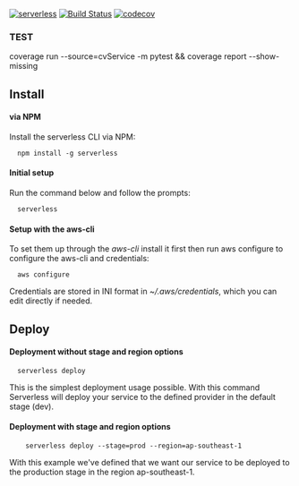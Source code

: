 [![serverless](http://public.serverless.com/badges/v3.svg)](http://www.serverless.com) [![Build Status](https://travis-ci.org/9cookies/serverless-aws-documentation.svg?branch=master)](https://travis-ci.org/9cookies/serverless-aws-documentation) [![codecov](https://codecov.io/gh/9cookies/serverless-aws-documentation/branch/master/graph/badge.svg)](https://codecov.io/gh/9cookies/serverless-aws-documentation)


### TEST
coverage run --source=cvService -m pytest && coverage report --show-missing

## Install

#### via NPM

Install the serverless CLI via NPM:

```shell
  npm install -g serverless
```

#### Initial setup

Run the command below and follow the prompts:

```shell
  serverless
```

#### Setup with the aws-cli

To set them up through the _aws-cli_ install it first then run aws configure to configure the aws-cli and credentials:

```shell
  aws configure
```

Credentials are stored in INI format in ~_/.aws/credentials_, which you can edit directly if needed.

## Deploy

#### Deployment without stage and region options

```shell
  serverless deploy
```

This is the simplest deployment usage possible. With this command Serverless will deploy your service to the defined
provider in the default stage (dev).

#### Deployment with stage and region options

```shell
    serverless deploy --stage=prod --region=ap-southeast-1
```

With this example we've defined that we want our service to be deployed to the production stage in the region
ap-southeast-1.
